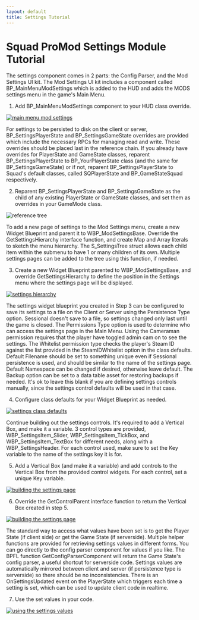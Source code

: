 ```yaml
---
layout: default
title: Settings Tutorial
---
```


# Squad ProMod Settings Module Tutorial

The settings component comes in 2 parts: the Config Parser, and the Mod Settings UI kit. The Mod Settings UI kit includes a component called BP_MainMenuModSettings which is added to the HUD and adds the MODS settings menu in the game's Main Menu.

1) Add BP_MainMenuModSettings component to your HUD class override.

<a href="https://i.imgur.com/FOHe1jo.png" target="_blank" rel="noopener noreferrer">![main menu mod settings](https://i.imgur.com/L6DKtpA.png)</a>

For settings to be persisted to disk on the client or server, BP_SettingsPlayerState and BP_SettingsGameState overrides are provided which include the necessary RPCs for managing read and write. These overrides should be placed last in the reference chain. If you already have overrides for PlayerState and GameState classes, reparent BP_SettingsPlayerState to BP_YourPlayerState class (and the same for BP_SettingsGameState) or if not, reparent BP_SettingsPlayerState to Squad's default classes, called SQPlayerState and BP_GameStateSquad respectively.

2) Reparent BP_SettingsPlayerState and BP_SettingsGameState as the child of any existing PlayerState or GameState classes, and set them as overrides in your GameMode class.

![reference tree](https://i.imgur.com/42rI5U4.png)

To add a new page of settings to the Mod Settings menu, create a new Widget Blueprint and parent it to WBP_ModSettingsBase. Override the GetSettingsHierarchy interface function, and create Map and Array literals to sketch the menu hierarchy. The S_SettingsTree struct allows each child item within the submenu to have 1 or many children of its own. Multiple settings pages can be added to the tree using this function, if needed.

3) Create a new Widget Blueprint parented to WBP_ModSettingsBase, and override GetSettingsHierarchy to define the position in the Settings menu where the settings page will be displayed.

<a href="https://i.imgur.com/henvduG.png" target="_blank" rel="noopener noreferrer">![settings hierarchy](https://i.imgur.com/uDbsBVf.png)</a>

The settings widget blueprint you created in Step 3 can be configured to save its settings to a file on the Client or Server using the Persistence Type option. Sessional doesn't save to a file, so settings changed only last until the game is closed. The Permissions Type option is used to determine who can access the settings page in the Main Menu. Using the Cameraman permission requires that the player have toggled admin cam on to see the settings. The Whitelist permission type checks the player's Steam ID against the list provided in the SteamIDWhitelist option in the class defaults. Default Filename should be set to something unique even if Sessional persistence is used, and should be similar to the name of the settings page. Default Namespace can be changed if desired, otherwise leave default. The Backup option can be set to a data table asset for restoring backups if needed. It's ok to leave this blank if you are defining settings controls manually, since the settings control defaults will be used in that case.

4) Configure class defaults for your Widget Blueprint as needed.

<a href="https://i.imgur.com/fxAb2mT.png" target="_blank" rel="noopener noreferrer">![settings class defaults](https://i.imgur.com/SOeunvE.png)</a>

Continue building out the settings controls. It's required to add a Vertical Box, and make it a variable. 3 control types are provided, WBP_SettingsItem_Slider, WBP_SettingsItem_TickBox, and WBP_SettingsItem_TextBox for different needs, along with a WBP_SettingsHeader. For each control used, make sure to set the Key variable to the name of the settings key it is for.

5) Add a Vertical Box (and make it a variable) and add controls to the Vertical Box from the provided control widgets. For each control, set a unique Key variable.

<a href="https://i.imgur.com/ihwvlgx.png" target="_blank" rel="noopener noreferrer">![building the settings page](https://i.imgur.com/npMNZEN.png)</a>

6) Override the GetControlParent interface function to return the Vertical Box created in step 5.

<a href="https://i.imgur.com/Hh4eih7.png" target="_blank" rel="noopener noreferrer">![building the settings page](https://i.imgur.com/j4tF59l.png)</a>

The standard way to access what values have been set is to get the Player State (if client side) or get the Game State (if serverside). Multiple helper functions are provided for retrieving settings values in different forms. You can go directly to the config parser component for values if you like. The BPFL function GetConfigParserComponent will return the Game State's config parser, a useful shortcut for serverside code. Settings values are automatically mirrored between client and server (if persistence type is serverside) so there should be no inconsistencies. There is an OnSettingsUpdated event on the PlayerState which triggers each time a setting is set, which can be used to update client code in realtime.

7) Use the set values in your code.

<a href="https://i.imgur.com/fNEvjSE.png" target="_blank" rel="noopener noreferrer">![using the settings values](https://i.imgur.com/klvQ4XB.png)</a>
